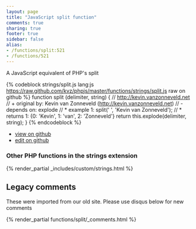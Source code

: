 ```yaml
---
layout: page
title: "JavaScript split function"
comments: true
sharing: true
footer: true
sidebar: false
alias:
- /functions/split:521
- /functions/521
---
```

<!-- Generated by Rakefile:build -->
A JavaScript equivalent of PHP's split

{% codeblock strings/split.js lang:js https://raw.github.com/kvz/phpjs/master/functions/strings/split.js raw on github %}
function split (delimiter, string) {
    // http://kevin.vanzonneveld.net
    // +   original by: Kevin van Zonneveld (http://kevin.vanzonneveld.net)
    // -    depends on: explode
    // *     example 1: split(' ', 'Kevin van Zonneveld');
    // *     returns 1: {0: 'Kevin', 1: 'van', 2: 'Zonneveld'}
    return this.explode(delimiter, string);
}
{% endcodeblock %}

 - [view on github](https://github.com/kvz/phpjs/blob/master/functions/strings/split.js)
 - [edit on github](https://github.com/kvz/phpjs/edit/master/functions/strings/split.js)

### Other PHP functions in the strings extension
{% render_partial _includes/custom/strings.html %}
## Legacy comments
These were imported from our old site. Please use disqus below for new comments
<div style="overflow-y: scroll; max-height: 500px;">
{% render_partial functions/split/_comments.html %}
</div>
